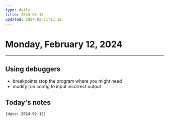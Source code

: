 ```yaml
---
type: daily
title: 2024-02-12
updated: 2024-02-21T13:12
---
```

# Monday, February 12, 2024
___
## Using debuggers
- breakpoints stop the program where you might need
- modify run config to input incorrect output




## Today's notes
```query
[date: 2024-02-12]
```